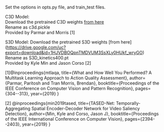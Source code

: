 Set the options in opts.py file, and train_test files.

C3D Model:  
Download the pretrained C3D weights [from here](http://imagelab.ing.unimore.it/files/c3d_pytorch/c3d.pickle)  
Rename as c3d.pickle  
Provided by Parmar and Morris  [1]

S3D Model:
Download the pretrained S3D weights [from here] (https://drive.google.com/uc?export=download&id=1HJVDBOQpnTMDVUM3SsXLy0HUkf_wryGO)  
Rename as S3D_kinetics400.pt  
Provided by Kyle Min and Jason Corso [2]


[1]@inproceedings{mtlaqa,
  title={What and How Well You Performed? A Multitask Learning Approach to Action Quality Assessment},
  author={Parmar, Paritosh and Tran Morris, Brendan},
  booktitle={Proceedings of the IEEE Conference on Computer Vision and Pattern Recognition},
  pages={304--313},
  year={2019}
}

[2] @inproceedings{min2019tased,
  title={TASED-Net: Temporally-Aggregating Spatial Encoder-Decoder Network for Video Saliency Detection},
  author={Min, Kyle and Corso, Jason J},
  booktitle={Proceedings of the IEEE International Conference on Computer Vision},
  pages={2394--2403},
  year={2019}
}


